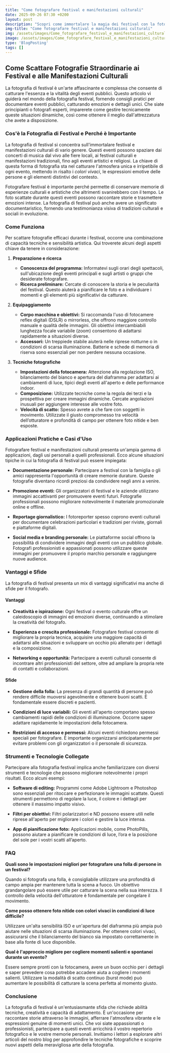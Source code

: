 ```yaml
---
title: "Come fotografare festival e manifestazioni culturali"
date: 2025-09-26 07:30 +0200
layout: post
description: "Scopri come immortalare la magia dei festival con la fotografia di eventi. Cattura colori vivaci e momenti salienti per un reportage emozionante."
img-title: "Come fotografare festival e manifestazioni culturali"
img: /assets/images/Come_fotografare_festival_e_manifestazioni_culturali.jpg
image: /assets/images/Come_fotografare_festival_e_manifestazioni_culturali.jpg
type: 'BlogPosting'
tags: []
---
```


## Come Scattare Fotografie Straordinarie ai Festival e alle Manifestazioni Culturali

La fotografia di festival è un'arte affascinante e complessa che consente di catturare l'essenza e la vitalità degli eventi pubblici. Questo articolo vi guiderà nel mondo della fotografia festival, fornendo consigli pratici per documentare eventi pubblici, catturando emozioni e dettagli unici. Che siate principianti o fotografi esperti, imparerete come gestire tecnicamente queste situazioni dinamiche, così come ottenere il meglio dall'attrezzatura che avete a disposizione. 

### Cos'è la Fotografia di Festival e Perché è Importante

La fotografia di festival si concentra sull'immortalare festival e manifestazioni culturali di vario genere. Questi eventi possono spaziare dai concerti di musica dal vivo alle fiere locali, ai festival culturali e manifestazioni tradizionali, fino agli eventi artistici e religiosi. La chiave di questa forma di fotografia sta nel catturare l'atmosfera unica e irripetibile di ogni evento, mettendo in risalto i *colori vivaci*, le espressioni emotive delle persone e gli elementi distintivi del contesto.

Fotografare festival è importante perché permette di conservare memorie di esperienze culturali e artistiche che altrimenti svanirebbero con il tempo. Le foto scattate durante questi eventi possono raccontare storie e trasmettere emozioni intense. La fotografia di festival può anche avere un significato documentaristico, fornendo una testimonianza visiva di tradizioni culturali e sociali in evoluzione.

### Come Funziona

Per scattare fotografie efficaci durante i festival, occorre una combinazione di capacità tecniche e sensibilità artistica. Qui troverete alcuni degli aspetti chiave da tenere in considerazione:

1. **Preparazione e ricerca**
   - **Conoscenza del programma:** Informatevi sugli orari degli spettacoli, sull'ubicazione degli eventi principali e sugli artisti o gruppi che desiderate fotografare.
   - **Ricerca preliminare:** Cercate di conoscere la storia e le peculiarità del festival. Questo aiuterà a pianificare le foto e a individuare i momenti e gli elementi più significativi da catturare.

2. **Equipaggiamento**
   - **Corpo macchina e obiettivi:** Si raccomanda l'uso di fotocamere reflex digitali (DSLR) o mirrorless, che offrono maggiore controllo manuale e qualità delle immagini. Gli obiettivi intercambiabili lunghezza focale variabile (zoom) consentono di adattarsi rapidamente a situazioni diverse.
   - **Accessori:** Un treppiede stabile aiuterà nelle riprese notturne o in condizioni di scarsa illuminazione. Batterie e schede di memoria di riserva sono essenziali per non perdere nessuna occasione.

3. **Tecniche fotografiche**
   - **Impostazioni della fotocamera:** Attenzione alla regolazione ISO, bilanciamento del bianco e apertura del diaframma per adattarsi ai cambiamenti di luce, tipici degli eventi all'aperto e delle performance indoor.
   - **Composizione:** Utilizzate tecniche come la regola dei terzi e la prospettiva per creare immagini dinamiche. Cercate angolazioni inusuali per aggiungere interesse alle vostre foto.
   - **Velocità di scatto:** Spesso avrete a che fare con soggetti in movimento. Utilizzate il giusto compromesso tra velocità dell’otturatore e profondità di campo per ottenere foto nitide e ben esposte.

### Applicazioni Pratiche e Casi d'Uso

Fotografare festival e manifestazioni culturali presenta un'ampia gamma di applicazioni, dagli usi personali a quelli professionali. Ecco alcune situazioni tipiche in cui la fotografia di festival può essere impiegata:

- **Documentazione personale:** Partecipare a festival con la famiglia o gli amici rappresenta l'opportunità di creare memorie durature. Queste fotografie diventano ricordi preziosi da condividere negli anni a venire.
  
- **Promozione eventi:** Gli organizzatori di festival e le aziende utilizzano immagini accattivanti per promuovere eventi futuri. Fotografie professionali possono migliorare notevolmente il materiale promozionale online e offline.

- **Reportage giornalistico:** I fotoreporter spesso coprono eventi culturali per documentare celebrazioni particolari e tradizioni per riviste, giornali e piattaforme digitali.

- **Social media e branding personale:** Le piattaforme social offrono la possibilità di condividere immagini degli eventi con un pubblico globale. Fotografi professionisti e appassionati possono utilizzare queste immagini per promuovere il proprio marchio personale e raggiungere nuove audience.

### Vantaggi e Sfide

La fotografia di festival presenta un mix di vantaggi significativi ma anche di sfide per il fotografo.

#### Vantaggi

- **Creatività e ispirazione:** Ogni festival o evento culturale offre un caleidoscopio di immagini ed emozioni diverse, continuando a stimolare la creatività del fotografo.
  
- **Esperienza e crescita professionale:** Fotografare festival consente di migliorare la propria tecnica, acquisire una maggiore capacità di adattarsi alle situazioni e sviluppare un occhio più allenato per i dettagli e la composizione.

- **Networking e opportunità:** Partecipare a eventi culturali consente di incontrare altri professionisti del settore, oltre ad ampliare la propria rete di contatti e collaborazioni.

#### Sfide

- **Gestione della folla:** La presenza di grandi quantità di persone può rendere difficile muoversi agevolmente e ottenere buoni scatti. È fondamentale essere discreti e pazienti.
  
- **Condizioni di luce variabili:** Gli eventi all'aperto comportano spesso cambiamenti rapidi delle condizioni di illuminazione. Occorre saper adattare rapidamente le impostazioni della fotocamera.

- **Restrizioni di accesso e permessi:** Alcuni eventi richiedono permessi speciali per fotografare. È importante organizzarsi anticipatamente per evitare problemi con gli organizzatori o il personale di sicurezza.

### Strumenti e Tecnologie Collegate

Partecipare alla fotografia festival implica anche familiarizzare con diversi strumenti e tecnologie che possono migliorare notevolmente i propri risultati. Ecco alcuni esempi:

- **Software di editing:** Programmi come Adobe Lightroom e Photoshop sono essenziali per ritoccare e perfezionare le immagini scattate. Questi strumenti permettono di regolare la luce, il colore e i dettagli per ottenere il massimo impatto visivo.
  
- **Filtri per obiettivi:** Filtri polarizzatori e ND possono essere utili nelle riprese all'aperto per migliorare i colori e gestire la luce intensa.

- **App di pianificazione foto:** Applicazioni mobile, come PhotoPills, possono aiutare a pianificare le condizioni di luce, l’ora e la posizione del sole per i vostri scatti all’aperto.

### FAQ

**Quali sono le impostazioni migliori per fotografare una folla di persone in un festival?**
  
Quando si fotografa una folla, è consigliabile utilizzare una profondità di campo ampia per mantenere tutta la scena a fuoco. Un obiettivo grandangolare può essere utile per catturare la scena nella sua interezza. Il controllo della velocità dell'otturatore è fondamentale per congelare il movimento.

**Come posso ottenere foto nitide con colori vivaci in condizioni di luce difficile?**

Utilizzare un'alta sensibilità ISO e un'apertura del diaframma più ampia può aiutare nelle situazioni di scarsa illuminazione. Per ottenere colori vivaci, assicurarsi che il bilanciamento del bianco sia impostato correttamente in base alla fonte di luce disponibile.

**Qual è l'approccio migliore per cogliere momenti salienti e spontanei durante un evento?**

Essere sempre pronti con la fotocamera, avere un buon occhio per i dettagli e saper prevedere cosa potrebbe accadere aiuta a cogliere i momenti salienti. Utilizzare la modalità di scatto continuo (burst mode) può aumentare le possibilità di catturare la scena perfetta al momento giusto.

### Conclusione

La fotografia di festival è un'entusiasmante sfida che richiede abilità tecniche, creatività e capacità di adattamento. È un'occasione per raccontare storie attraverso le immagini, afferrare l'atmosfera vibrante e le espressioni genuine di momenti unici. Che voi siate appassionati o professionisti, partecipare a questi eventi arricchirà il vostro repertorio fotografico e le vostre memorie personali. Invitiamo i lettori a esplorare altri articoli del nostro blog per approfondire le tecniche fotografiche e scoprire nuovi aspetti della meravigliosa arte della fotografia.